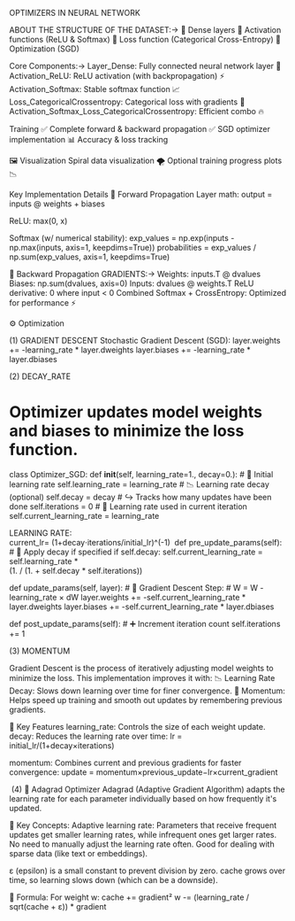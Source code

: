 OPTIMIZERS IN NEURAL NETWORK


ABOUT THE STRUCTURE OF THE DATASET:->
🔹 Dense layers
🔹 Activation functions (ReLU & Softmax)
🔹 Loss function (Categorical Cross-Entropy)
🔹 Optimization (SGD)

Core Components:->
Layer_Dense: Fully connected neural network layer 🔗
Activation_ReLU: ReLU activation (with backpropagation) ⚡
Activation_Softmax: Stable softmax function 📈
Loss_CategoricalCrossentropy: Categorical loss with gradients 🎯
Activation_Softmax_Loss_CategoricalCrossentropy: Efficient combo 🔥


Training
✅ Complete forward & backward propagation
✅ SGD optimizer implementation
📊 Accuracy & loss tracking


🖼️ Visualization
Spiral data visualization 🌪️
Optional training progress plots 📉



Key Implementation Details
🔁 Forward Propagation
Layer math:
output = inputs @ weights + biases

ReLU:
max(0, x)

Softmax (w/ numerical stability):
exp_values = np.exp(inputs - np.max(inputs, axis=1, keepdims=True))
probabilities = exp_values / np.sum(exp_values, axis=1, keepdims=True)



🔄 Backward Propagation
GRADIENTS:->
Weights: inputs.T @ dvalues
Biases: np.sum(dvalues, axis=0)
Inputs: dvalues @ weights.T
ReLU derivative: 0 where input < 0
Combined Softmax + CrossEntropy: Optimized for performance ⚡


⚙️ Optimization

(1) GRADIENT DESCENT
Stochastic Gradient Descent (SGD):
layer.weights += -learning_rate * layer.dweights
layer.biases += -learning_rate * layer.dbiases


(2) DECAY_RATE
# Optimizer updates model weights and biases to minimize the loss function.

class Optimizer_SGD:
    def __init__(self, learning_rate=1., decay=0.):
        # 🔢 Initial learning rate
        self.learning_rate = learning_rate
        # 📉 Learning rate decay (optional)
        self.decay = decay
        # ↪️ Tracks how many updates have been done
        self.iterations = 0
        # 🎯 Learning rate used in current iteration
        self.current_learning_rate = learning_rate


  LEARNING RATE:   
  current_lr= (1+decay⋅iterations/initial_lr)^(-1)
​
    def pre_update_params(self):
        # 🔁 Apply decay if specified
        if self.decay:
            self.current_learning_rate = self.learning_rate * \
                (1. / (1. + self.decay * self.iterations))

  def update_params(self, layer):
        # 🧮 Gradient Descent Step:
        # W = W - learning_rate × dW
        layer.weights += -self.current_learning_rate * layer.dweights
        layer.biases += -self.current_learning_rate * layer.dbiases

  def post_update_params(self):
        # ➕ Increment iteration count
        self.iterations += 1


(3) MOMENTUM

Gradient Descent is the process of iteratively adjusting model weights to minimize the loss. This implementation improves it with:
📉 Learning Rate Decay: Slows down learning over time for finer convergence.
🏃 Momentum: Helps speed up training and smooth out updates by remembering previous gradients.


🔧 Key Features
learning_rate: Controls the size of each weight update.
decay: Reduces the learning rate over time:
lr = initial_lr/(1+decay×iterations)

momentum: Combines current and previous gradients for faster convergence:
update = momentum×previous_update−lr×current_gradient

​
(4) 🚀 Adagrad Optimizer
Adagrad (Adaptive Gradient Algorithm) adapts the learning rate for each parameter individually based on how frequently it's updated.

📌 Key Concepts:
Adaptive learning rate: Parameters that receive frequent updates get smaller learning rates, while infrequent ones get larger rates.
No need to manually adjust the learning rate often.
Good for dealing with sparse data (like text or embeddings).

ε (epsilon) is a small constant to prevent division by zero.
cache grows over time, so learning slows down (which can be a downside).


🧠 Formula:
For weight w:
cache += gradient²
w -= (learning_rate / sqrt(cache + ε)) * gradient



